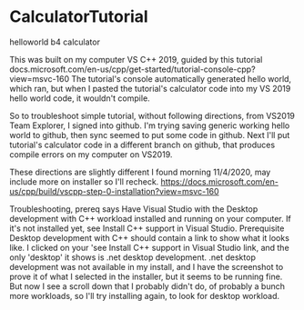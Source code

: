 # CalculatorTutorial
helloworld b4 calculator

This was built on my computer VS C++ 2019, guided by this tutorial docs.microsoft.com/en-us/cpp/get-started/tutorial-console-cpp?view=msvc-160
The tutorial's console automatically generated hello world, which ran, 
but when I pasted the tutorial's calculator code into my VS 2019 hello world code, it wouldn't compile.

So to troubleshoot simple tutorial, without following directions, from VS2019 Team Explorer, I signed into github.
I'm trying saving generic working hello world to github, then sync seemed to put some code in github.
Next I'll put tutorial's calculator code in a different branch on github, that produces compile errors on my computer on VS2019.

These directions are slightly different I found morning 11/4/2020, may include more on installer so I'll recheck.
https://docs.microsoft.com/en-us/cpp/build/vscpp-step-0-installation?view=msvc-160

Troubleshooting, prereq says Have Visual Studio with the Desktop development with C++ workload installed and running on your computer. If it's not installed yet, see Install C++ support in Visual Studio. Prerequisite Desktop development with C++ should contain a link to show what it looks like.  I clicked on your 'see Install C++ support in Visual Studio link, and the only 'desktop'  it shows is .net desktop development.  .net desktop development was not available in my install, and I have the screenshot to prove it of what I selected in the installer, but it seems to be running fine. But now I see a scroll down that I probably didn't do, of probably a bunch more workloads, so I'll try installing again, to look for desktop workload.
